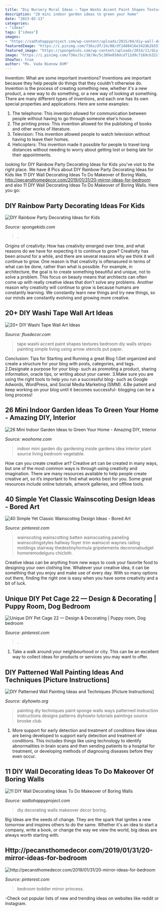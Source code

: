 ```yaml
---
title: "Diy Nursery Mural Ideas ~ Tape Washi Accent Paint Shapes Textures Bedroom Diy Walls Stripes Painting Simple Living Using Arrow Stencils Put Paper"
description: "26 mini indoor garden ideas to green your home"
date: "2023-02-13"
categories:
- "ideas"
tags: ["ideas"]
images:
- "https://sadtohappyproject.com/wp-content/uploads/2015/04/diy-wall-decor-ideas2.jpg"
featuredImage: "https://i.pinimg.com/736x/df/24/08/df2408416e342db2b557c8052e2e8930.jpg"
featured_image: "https://spongekids.com/wp-content/uploads/2014/11/diy-rainbow-party-decorating-ideas/5-rainbow-table-decor.jpg"
image: "https://i.pinimg.com/736x/5c/38/9e/5c389e858dcd712d9c7169cb32c78f44.jpg"
ShowToc: true
author: "Ms. Vada Nienow DVM"
---
```



Invention: What are some important inventions?
Inventions are important because they help people do things that they couldn't otherwise do. Invention is the process of creating something new, whether it's a new product, a new way to do something, or a new way of looking at something. There are many different types of inventions, and each one has its own special properties and applications. Here are some examples: 
1. The telephone: This invention allowed for communication between people without having to go through someone else's house.
2. The printing press: This invention allowed for the publishing of books and other works of literature.
3. Television: This invention allowed people to watch television without having to leave their homes.
4. Helicopters: This invention made it possible for people to travel long distances without needing to worry about getting lost or being late for their appointments.

	

		
looking for DIY Rainbow Party Decorating Ideas for Kids you've visit to the right place. We have 8 Pics about DIY Rainbow Party Decorating Ideas for Kids like 11 DIY Wall Decorating Ideas To Do Makeover of Boring Walls, http://pecansthomedecor.com/2019/01/31/20-mirror-ideas-for-bedroom and also 11 DIY Wall Decorating Ideas To Do Makeover of Boring Walls. Here you go:
		
    
## DIY Rainbow Party Decorating Ideas For Kids

<img loading=lazy src="https://spongekids.com/wp-content/uploads/2014/11/diy-rainbow-party-decorating-ideas/5-rainbow-table-decor.jpg" onerror="this.onerror=null;this.src='https://tse1.mm.bing.net/th?id=OIP.nMuxdESfSZj1uaUReL2v-AHaLI&amp;pid=15.1';" alt="DIY Rainbow Party Decorating Ideas for Kids">

_Source: spongekids.com_

>. 

	

Origins of creativity: How has creativity emerged over time, and what reasons do we have for expecting it to continue to grow?
Creativity has been around for a while, and there are several reasons why we think it will continue to grow. One reason is that creativity is oftenasured in terms of what can be done, rather than what is possible. For example, in architecture, the goal is to create something beautiful and unique, not to solve a problem. This focus on beauty means that architects can often come up with really creative ideas that don't solve any problems. Another reason why creativity will continue to grow is because humans are constantly learning. We constantly learn new things and try new things, so our minds are constantly evolving and growing more creative.

    
## 20+ DIY Washi Tape Wall Art Ideas

<img loading=lazy src="http://fluxdecor.com/wp-content/uploads/2016/09/washi-tape-wall-art/14-washi-tape-wall-art.jpg" onerror="this.onerror=null;this.src='https://tse4.mm.bing.net/th?id=OIP.hh42mkMbV2S2yX9iChDt8gHaJ4&amp;pid=15.1';" alt="20+ DIY Washi Tape Wall Art Ideas">

_Source: fluxdecor.com_

>tape washi accent paint shapes textures bedroom diy walls stripes painting simple living using arrow stencils put paper. 

	

Conclusion: Tips for Starting and Running a great Blog
1.Get organized and create a structure for your blog with posts, categories, and tags.
2.Designate a purpose for your blog- such as promoting a product, sharing information, oracle tips, or writing about your career. 
3.Make sure you are using the right tools to help you run a successful blog- such as Google Adwords, WordPress, and Social Media Marketing (SMM). 
4.Be patient and keep working on your blog until it becomes successful- blogging can be a long process!

    
## 26 Mini Indoor Garden Ideas To Green Your Home - Amazing DIY, Interior

<img loading=lazy src="http://www.woohome.com/wp-content/uploads/2014/03/Mini-Indoor-Gardening-25.jpg" onerror="this.onerror=null;this.src='https://tse4.mm.bing.net/th?id=OIP.nZIcHyFdWDpxEEyhYzniHwHaPd&amp;pid=15.1';" alt="26 Mini Indoor Garden Ideas to Green Your Home - Amazing DIY, Interior">

_Source: woohome.com_

>indoor mini garden diy gardening inside gardens idea interior plant source living bedroom vegetable. 

	

How can you create creative art?
Creative art can be created in many ways, but one of the most common ways is through using creativity and imagination. There are many resources available to help people create creative art, so it’s important to find what works best for you. Some great resources include online tutorials, artwork galleries, and offline tools.

    
## 40 Simple Yet Classic Wainscoting Design Ideas - Bored Art

<img loading=lazy src="https://i.pinimg.com/736x/ca/2b/a2/ca2ba2b209b37cb673cb2bbdc2208b33.jpg" onerror="this.onerror=null;this.src='https://tse4.mm.bing.net/th?id=OIP.z09m07ZI2hH5XoFgu2NB2AHaJ5&amp;pid=15.1';" alt="40 Simple Yet Classic Wainscoting Design Ideas - Bored Art">

_Source: pinterest.com_

>wainscoting wainscotting batten wainscoating paneling wainscotingstyles hallway foyer trim wainscot waynes railing moldings stairway thedestinyformula gripelements decoronabudget homeremodelguru chicloth. 

	

Creative ideas can be anything from new ways to cook your favorite food to designing your own clothing line. Whatever your creative idea, it can be something that you enjoy and make use of every day. With so many options out there, finding the right one is easy when you have some creativity and a bit of luck.

    
## Unique DIY Pet Cage 22 — Design &amp; Decorating | Puppy Room, Dog Bedroom

<img loading=lazy src="https://i.pinimg.com/736x/5c/38/9e/5c389e858dcd712d9c7169cb32c78f44.jpg" onerror="this.onerror=null;this.src='https://tse3.mm.bing.net/th?id=OIP.4AN0FBWxhJqSTm1tpaaKRQHaJ3&amp;pid=15.1';" alt="Unique DIY Pet Cage 22 — Design &amp; Decorating | Puppy room, Dog bedroom">

_Source: pinterest.com_

>. 

	

1. Take a walk around your neighbourhood or city. This can be an excellent way to collect ideas for products or services you may want to offer.

    
## DIY Patterned Wall Painting Ideas And Techniques [Picture Instructions]

<img loading=lazy src="http://www.diyhowto.org/wp-content/uploads/DIY-Sponge-Wall-Painting-Instruction-DIY-Wall-Painting-Ideas-Techniques-Tutorials-DIYHowto.jpg" onerror="this.onerror=null;this.src='https://tse2.mm.bing.net/th?id=OIP.W3OlO7hOUrBsHhXpny-tbwHaJ8&amp;pid=15.1';" alt="DIY Patterned Wall Painting Ideas and Techniques [Picture Instructions]">

_Source: diyhowto.org_

>painting diy techniques paint sponge walls ways patterned instruction instructions designs patterns diyhowto tutorials paintings source brooke club. 

	

1) More support for early detection and treatment of conditions
New ideas are being developed to support early detection and treatment of conditions. This includes things like using technology to identify abnormalities in brain scans and then sending patients to a hospital for treatment, or developing methods of diagnosing diseases before they even occur.

    
## 11 DIY Wall Decorating Ideas To Do Makeover Of Boring Walls

<img loading=lazy src="https://sadtohappyproject.com/wp-content/uploads/2015/04/diy-wall-decor-ideas2.jpg" onerror="this.onerror=null;this.src='https://tse1.mm.bing.net/th?id=OIP.OK8swJSlGysNVJDhFxZP5QHaNK&amp;pid=15.1';" alt="11 DIY Wall Decorating Ideas To Do Makeover of Boring Walls">

_Source: sadtohappyproject.com_

>diy decorating walls makeover decor boring. 

	

Big Ideas are the seeds of change. They are the spark that ignites a new tomorrow and inspires others to do the same. Whether it's an idea to start a company, write a book, or change the way we view the world, big ideas are always worth starting with.

    
## Http://pecansthomedecor.com/2019/01/31/20-mirror-ideas-for-bedroom

<img loading=lazy src="https://i.pinimg.com/736x/df/24/08/df2408416e342db2b557c8052e2e8930.jpg" onerror="this.onerror=null;this.src='https://tse1.mm.bing.net/th?id=OIP.WNUegHcwAxrpVmkxIg8mtQHaJ3&amp;pid=15.1';" alt="http://pecansthomedecor.com/2019/01/31/20-mirror-ideas-for-bedroom">

_Source: pinterest.com_

>bedroom toddler mirror princess. 

	

-Check out popular lists of new and trending ideas on websites like reddit or Instagram.

